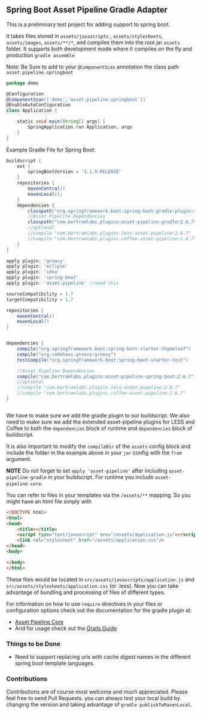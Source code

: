 Spring Boot Asset Pipeline Gradle Adapter
-----------------------------------------

This is a preliminary test project for adding support to spring boot.

It takes files stored in `assets/javascripts` , `assets/stylesheets`, `assets/images`, `assets/**/*`, and compiles them into the root jar `assets` folder.
It supports both development mode where it compiles on the fly and production `gradle assemble`

Note: Be Sure to add to your `@ComponentScan` annotation the class path `asset.pipeline.springboot`

```groovy
package demo

@Configuration
@ComponentScan(['demo','asset.pipeline.springboot'])
@EnableAutoConfiguration
class Application {

    static void main(String[] args) {
        SpringApplication.run Application, args
    }
}

```

Example Gradle File for Spring Boot:
```groovy
buildscript {
    ext {
        springBootVersion = '1.1.9.RELEASE'
    }
    repositories {
        mavenCentral()
        mavenLocal();
    }
    dependencies {
        classpath("org.springframework.boot:spring-boot-gradle-plugin:${springBootVersion}")
        //Asset Pipeline Dependencies
        classpath("com.bertramlabs.plugins:asset-pipeline-gradle:2.6.7")
        //optional
        //compile "com.bertramlabs.plugins.less-asset-pipeline:2.6.7"
        //compile "com.bertramlabs.plugins.coffee-asset-pipeline:2.6.7"
    }
}

apply plugin: 'groovy'
apply plugin: 'eclipse'
apply plugin: 'idea'
apply plugin: 'spring-boot'
apply plugin: 'asset-pipeline' //need this

sourceCompatibility = 1.7
targetCompatibility = 1.7

repositories {
    mavenCentral()
    mavenLocal()
}


dependencies {
    compile("org.springframework.boot:spring-boot-starter-thymeleaf")
    compile("org.codehaus.groovy:groovy")
    testCompile("org.springframework.boot:spring-boot-starter-test")

    //Asset Pipeline Dependencies
    compile("com.bertramlabs.plugins:asset-pipeline-spring-boot:2.6.7")
    //optional
    //compile "com.bertramlabs.plugins.less-asset-pipeline:2.6.7"
    //compile "com.bertramlabs.plugins.coffee-asset-pipeline:2.6.7"
}



```

We have to make sure we add the gradle plugin to our buildscript. We also need to make sure we add the extended asset-pipeline plugins for LESS and Coffee to both the `dependencies` block of runtime and `dependencies` block of buildscript.

It is also important to modify the `compileDir` of the `assets` config block and include the folder in the example above in your `jar` config with the `from` argument.

**NOTE** Do not forget to set `apply 'asset-pipeline'` after including `asset-pipeline-gradle` in your buildscript. For runtime you include `asset-pipeline-core`.

You can refer to files in your templates via the `/assets/**` mapping. So you might have an html file simply with

```html
<!DOCTYPE html>
<html>
<head>
    <title></title>
    <script type="text/javascript" src="/assets/application.js"></script>
    <link rel="stylesheet" href="/assets/application.css"/>
</head>
<body>

</body>
</html>
```

These files would be located in `src/assets/javascripts/application.js` and `src/assets/stylesheets/application.css` (or .less). Now you can take advantage of bundling and processing of files of different types. 

For information on how to use `require` directives in your files or configuration options check out the documentation for the gradle plugin at:

* [Asset Pipeline Core](http://github.com/bertramdev/asset-pipeline-core)
* And for usage check out the [Grails Guide](http://bertramdev.github.io/asset-pipeline)


### Things to be Done

* Need to support replacing urls with cache digest names in the different spring boot template languages

### Contributions

Contributions are of course most welcome and much appreciated. Please feel free to send Pull Requests. you can always test your local build by changing the version and taking advantage of `gradle publishToMavenLocal`.